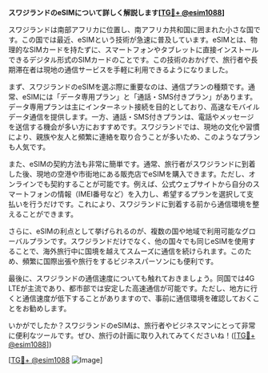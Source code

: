 **スワジランドのeSIMについて詳しく解説します[[TG💪+ @esim1088](https://t.me/s/esim1088)]**

スワジランドは南部アフリカに位置し、南アフリカ共和国に囲まれた小さな国です。この国では最近、eSIMという技術が急速に普及しています。eSIMとは、物理的なSIMカードを持たずに、スマートフォンやタブレットに直接インストールできるデジタル形式のSIMカードのことです。この技術のおかげで、旅行者や長期滞在者は現地の通信サービスを手軽に利用できるようになりました。

まず、スワジランドのeSIMを選ぶ際に重要なのは、通信プランの種類です。通常、eSIMには「データ専用プラン」と「通話・SMS付きプラン」があります。データ専用プランは主にインターネット接続を目的としており、高速なモバイルデータ通信を提供します。一方、通話・SMS付きプランは、電話やメッセージを送信する機会が多い方におすすめです。スワジランドでは、現地の文化や習慣により、親族や友人と頻繁に連絡を取り合うことが多いため、このようなプランも人気です。

また、eSIMの契約方法も非常に簡単です。通常、旅行者がスワジランドに到着した後、現地の空港や市街地にある販売店でeSIMを購入できます。ただし、オンラインでも契約することが可能です。例えば、公式ウェブサイトから自分のスマートフォンの情報（IMEI番号など）を入力し、希望するプランを選択して支払いを行うだけです。これにより、スワジランドに到着する前から通信環境を整えることができます。

さらに、eSIMの利点として挙げられるのが、複数の国や地域で利用可能なグローバルプランです。スワジランドだけでなく、他の国々でも同じeSIMを使用することで、海外旅行中に国境を越えてスムーズに通信を続けられます。このため、頻繁に国際出張や旅行をするビジネスパーソンにも便利です。

最後に、スワジランドの通信速度についても触れておきましょう。同国では4G LTEが主流であり、都市部では安定した高速通信が可能です。ただし、地方に行くと通信速度が低下することがありますので、事前に通信環境を確認しておくことをお勧めします。

いかがでしたか？スワジランドのeSIMは、旅行者やビジネスマンにとって非常に便利なツールです。ぜひ、旅行の計画に取り入れてみてくださいね！([[TG💪+ @esim1088](https://t.me/s/esim1088)])

[[TG💪+ @esim1088](https://t.me/s/esim1088) ![Image](https://i.postimg.cc/Y0z9fWf4/image.png)]